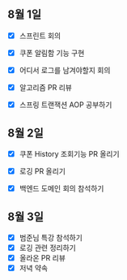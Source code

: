 ## 8월 1일

- [x] 스프린트 회의
- [x] 쿠폰 알림함 기능 구현
- [x] 어디서 로그를 남겨야할지 회의
- [x] 알고리즘 PR 리뷰
- [x] 스프링 트랜잭션 AOP 공부하기


## 8월 2일

- [x] 쿠폰 History 조회기능 PR 올리기
- [x] 로깅 PR 올리기
- [x] 백엔드 도메인 회의 참석하기


## 8월 3일

- [x] 범준님 특강 참석하기
- [x] 로깅 관련 정리하기
- [x] 올라온 PR 리뷰
- [x] 저녁 약속
